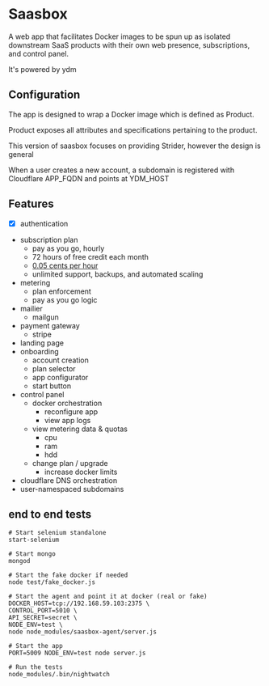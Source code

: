 Saasbox
================

A web app that facilitates Docker images to be spun up as isolated downstream SaaS products with their own web presence, subscriptions, and control panel. 

It's powered by ydm

## Configuration

The app is designed to wrap a Docker image which is defined as Product.

Product exposes all attributes and specifications pertaining to the product.

This version of saasbox focuses on providing Strider, however the design is general

When a user creates a new account, a subdomain is registered with Cloudflare APP_FQDN and points at YDM_HOST

## Features
  - [x] authentication
  - subscription plan
    - pay as you go, hourly
    - 72 hours of free credit each month
    - [0.05 cents per hour](http://www.wolframalpha.com/input/?i=%28hours+in+a+month%29+*+%240.05)
    - unlimited support, backups, and automated scaling
  - metering
    - plan enforcement
    - pay as you go logic
  - mailier
    - mailgun
  - payment gateway
    - stripe
  - landing page
  - onboarding
    - account creation
    - plan selector
    - app configurator
    - start button
  - control panel
    - docker orchestration
      - reconfigure app
      - view app logs
    - view metering data & quotas
      - cpu
      - ram
      - hdd
    - change plan / upgrade
      - increase docker limits
  - cloudflare DNS orchestration
   - user-namespaced subdomains

## end to end tests

```
# Start selenium standalone
start-selenium

# Start mongo
mongod

# Start the fake docker if needed
node test/fake_docker.js

# Start the agent and point it at docker (real or fake)
DOCKER_HOST=tcp://192.168.59.103:2375 \
CONTROL_PORT=5010 \
API_SECRET=secret \
NODE_ENV=test \
node node_modules/saasbox-agent/server.js

# Start the app
PORT=5009 NODE_ENV=test node server.js

# Run the tests
node_modules/.bin/nightwatch
```
